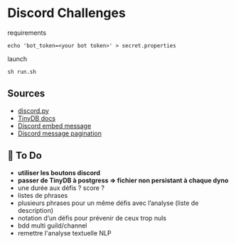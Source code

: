 # Discord Challenges

requirements
```shell
echo 'bot_token=<your bot token>' > secret.properties
```
launch
```shell
sh run.sh
```

## Sources

- [discord.py](https://discordpy.readthedocs.io/)
- [TinyDB docs](https://tinydb.readthedocs.io/)
- [Discord embed message](https://cog-creators.github.io/discord-embed-sandbox/)
- [Discord message pagination](https://stackoverflow.com/questions/61787520/i-want-to-make-a-multi-page-help-command-using-discord-py)

## 🚧 To Do 

- **utiliser les boutons discord**
- **passer de TinyDB à postgress => fichier non persistant à chaque dyno**
- une durée aux défis ? score ?
- listes de phrases
- plusieurs phrases pour un même défis avec l’analyse (liste de description)
- notation d’un défis pour prévenir de ceux trop nuls
- bdd multi guild/channel
- remettre l'analyse textuelle NLP


